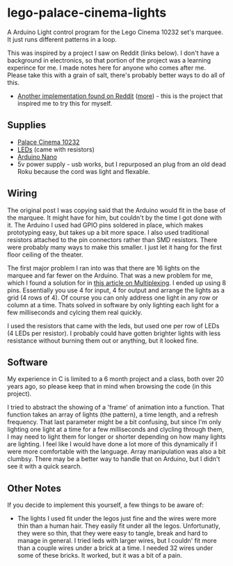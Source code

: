 # lego-palace-cinema-lights

A Arduino Light control program for the Lego Cinema 10232 set's marquee.  It just runs different patterns in a loop.

This was inspired by a project I saw on Reddit (links below).  I don't have a background in electronics, so that portion of the project was a learning experince for me. I made notes here for anyone who comes after me.  Please take this with a grain of salt, there's probably better ways to do all of this.

* [Another implementation found on Reddit](https://www.reddit.com/r/lego/comments/m4bvcy/im_in_the_process_of_lighting_up_my_modular/) ([more](https://www.reddit.com/r/lego/comments/m52l1z/some_more_details_on_the_palace_cinema_marquee/)) - this is the project that inspired me to try this for myself.

## Supplies

* [Palace Cinema 10232](https://www.lego.com/en-us/product/palace-cinema-10232)
* [LEDs](https://www.amazon.com/gp/product/B07DW65QMM/ref=ppx_yo_dt_b_asin_title_o02_s00?ie=UTF8&psc=1) (came with resistors)
* [Arduino Nano](https://store.arduino.cc/usa/arduino-nano)
* 5v power supply - usb works, but I repurposed an plug from an old dead Roku because the cord was light and flexable.

## Wiring

The original post I was copying said that the Arduino would fit in the base of the marquee.  It might have for him, but couldn't by the time I got done with it. The Arduino I used had GPIO pins soldered in place, which makes prototyping easy, but takes up a bit more space. I also used traditional resistors attached to the pin connectors rather than SMD resistors. There were probably many ways to make this smaller. I just let it hang for the first floor ceiling of the theater.

The first major problem I ran into was that there are 16 lights on the marquee and far fewer on the Arduino. That was a new problem for me, which I found a solution for in [this article on Multiplexing](https://siytek.com/how-many-leds-can-an-arduino-control/).  I ended up using 8 pins.  Essentially you use 4 for input, 4 for output and arrange the lights as a grid (4 rows of 4).  Of course you can only address one light in any row or column at a time.  Thats solved in software by only lighting each light for a few milliseconds and cylcing them real quickly. 

I used the resistors that came with the leds, but used one per row of LEDs (4 LEDs per resistor). I probably could have gotten brighter lights with less resistance without burning them out or anything, but it looked fine. 

## Software

My experience in C is limited to a 6 month project and a class, both over 20 years ago, so please keep that in mind when browsing the code (in this project). 

I tried to abstract the showing of a 'frame' of animation into a function. That function takes an array of lights (the pattern), a time length, and a refresh frequency.  That last parameter might be a bit confusing, but since I'm only lighting one light at a time for a few milliseconds and clycling through them, I may need to light them for longer or shorter depending on how many lights are lighting. I feel like I would have done a lot more of this dynamically if I were more comfortable with the language. Array manipulation was also a bit clumbsy. There may be a better way to handle that on Arduino, but I didn't see it with a quick search. 

## Other Notes

If you decide to implement this yourself, a few things to be aware of:
* The lights I used fit under the legos just fine and the wires were more thin than a human hair. They easily fit under all the legos. Unfortunatly, they were so thin, that they were easy to tangle, break and hard to manage in general.  I tried leds with larger wires, but I couldn' fit more than a couple wires under a brick at a time. I needed 32 wires under some of these bricks.  It worked, but it was a bit of a pain.

